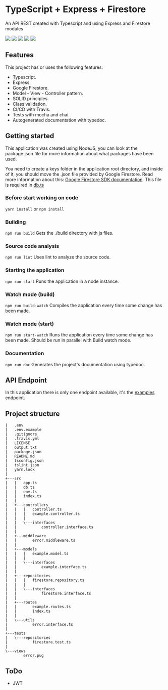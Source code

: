 # TypeScript + Express + Firestore
An API REST created with Typescript and using Express and Firestore modules

[![](https://travis-ci.org/marcoshuck/typescript-express-firestore.svg?branch=master)](https://travis-ci.org/marcoshuck/typescript-express-firestore) ![](https://img.shields.io/github/forks/marcoshuck/typescript-express-firestore.svg) ![](https://img.shields.io/github/stars/marcoshuck/typescript-express-firestore.svg) ![](https://img.shields.io/github/license/marcoshuck/typescript-express-firestore.svg) ![](https://img.shields.io/github/issues/marcoshuck/typescript-express-firestore.svg)

## Features
This project has or uses the following features:
- Typescript.
- Express.
- Google Firestore.
- Model - View - Controller pattern.
- SOLID principles.
- Class validation.
- CI/CD with Travis.
- Tests with mocha and chai.
- Autogenerated documentation with typedoc.

## Getting started
This application was created using NodeJS, you can look at the package.json file for more information about what packages have been used.

You need to create a keys folder in the application root directory, and inside of it, you should move the .json file provided by Google Firestore. Read more information about this: [Google Firestore SDK documentation](https://firebase.google.com/docs/admin/setup?authuser=0). This file is required in [db.ts](https://github.com/marcoshuck/typescript-express-firestore/blob/master/src/db.ts#L3)


### Before start working on code
`yarn install` or `npm install`

### Building
`npm run build`
Gets the ./build directory with js files.

### Source code analysis
`npm run lint`
Uses lint to analyze the source code.

### Starting the application
`npm run start`
Runs the application in a node instance.

### Watch mode (build)
`npm run build-watch`
Compiles the application every time some change has been made.

### Watch mode (start)
`npm run start-watch`
Runs the application every time some change has been made. Should be run in parallel with Build watch mode.

### Documentation
`npm run doc`
Generates the project's documentation using typedoc.

## API Endpoint
In this application there is only one endpoint available, it's the [examples](https://github.com/marcoshuck/typescript-express-firestore/blob/master/src/routes/index.ts#L7) endpoint.

## Project structure
```
|   .env
|   .env.example
|   .gitignore
|   .travis.yml
|   LICENSE
|   output.txt
|   package.json
|   README.md
|   tsconfig.json
|   tslint.json
|   yarn.lock
|            
+---src
|   |   app.ts
|   |   db.ts
|   |   env.ts
|   |   index.ts
|   |   
|   +---controllers
|   |   |   controller.ts
|   |   |   example.controller.ts
|   |   |   
|   |   \---interfaces
|   |           controller.interface.ts
|   |           
|   +---middleware
|   |       error.middleware.ts
|   |       
|   +---models
|   |   |   example.model.ts
|   |   |   
|   |   \---interfaces
|   |           example.interface.ts
|   |           
|   +---repositories
|   |   |   firestore.repository.ts
|   |   |   
|   |   \---interfaces
|   |           firestore.interface.ts
|   |           
|   +---routes
|   |       example.routes.ts
|   |       index.ts
|   |       
|   \---utils
|           error.interface.ts
|           
+---tests
|   \---repositories
|           firestore.test.ts
|           
\---views
        error.pug
```

## ToDo
- JWT
